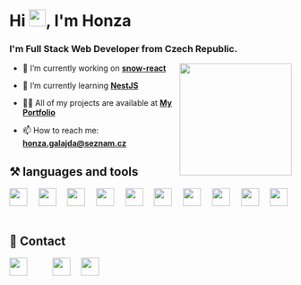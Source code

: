 # Hi <img src="https://raw.githubusercontent.com/MartinHeinz/MartinHeinz/master/wave.gif" width="30px" />, I'm Honza
<h3>I'm Full Stack Web Developer from Czech Republic.</h3>

<img src="http://honzagalajda.cekuj.net/www/img/programming.gif" width="200px" align="right" style="float: right;" />

- 🔭 I’m currently working on **[snow-react](https://github.com/honzagalajda/snow-react)**

- 🌱 I’m currently learning **[NestJS](https://nestjs.com/)**

- 👨‍💻 All of my projects are available at **[My Portfolio](http://www.honzagalajda.cekuj.net/)**

- 📫 How to reach me: **honza.galajda@seznam.cz**

## ⚒️ languages and tools
<img src="http://honzagalajda.cekuj.net/www/img/github/atom.png" width="32px" /> &nbsp;&nbsp;&nbsp;
<img src="http://honzagalajda.cekuj.net/www/img/github/html-5.png" width="32px" /> &nbsp;&nbsp;&nbsp;
<img src="http://honzagalajda.cekuj.net/www/img/github/css-3.png" width="32px" /> &nbsp;&nbsp;&nbsp;
<img src="http://honzagalajda.cekuj.net/www/img/github/sass.png" width="32px" /> &nbsp;&nbsp;&nbsp;
<img src="http://honzagalajda.cekuj.net/www/img/github/js.png" width="32px" /> &nbsp;&nbsp;&nbsp;
<img src="http://honzagalajda.cekuj.net/www/img/github/nodejs.png" width="32px" /> &nbsp;&nbsp;&nbsp;
<img src="http://honzagalajda.cekuj.net/www/img/github/nestjs.svg" width="32px" /> &nbsp;&nbsp;&nbsp;
<img src="http://honzagalajda.cekuj.net/www/img/github/firebase.svg" width="32px" /> &nbsp;&nbsp;&nbsp;
<img src="http://honzagalajda.cekuj.net/www/img/github/git.svg" width="32px" /> &nbsp;&nbsp;&nbsp;
<img src="http://honzagalajda.cekuj.net/www/img/github/c-.png" width="32px" /> &nbsp;&nbsp;&nbsp;

## 💬 Contact
**[<img src="http://honzagalajda.cekuj.net/www/img/instagram.png" width="32px" style="margin-right:25px;" />](https://www.instagram.com/honzagalajda/)** &nbsp;&nbsp;&nbsp;
**[<img src="http://honzagalajda.cekuj.net/www/img/twitter.png" width="32px" />](https://twitter.com/HGalajda)** &nbsp;&nbsp;&nbsp;
**[<img src="http://honzagalajda.cekuj.net/www/img/facebook.png" width="32px" />](https://www.facebook.com/honza.galajda/)**

<!--
**honzagalajda/honzagalajda** is a ✨ _special_ ✨ repository because its `README.md` (this file) appears on your GitHub profile.

Here are some ideas to get you started:

- 🌱 I’m currently learning ...
- 👯 I’m looking to collaborate on ...
- 🤔 I’m looking for help with ...
- 💬 Ask me about ...
- 📫 How to reach me: ...
- 😄 Pronouns: ...
- ⚡ Fun fact: ...
-->
